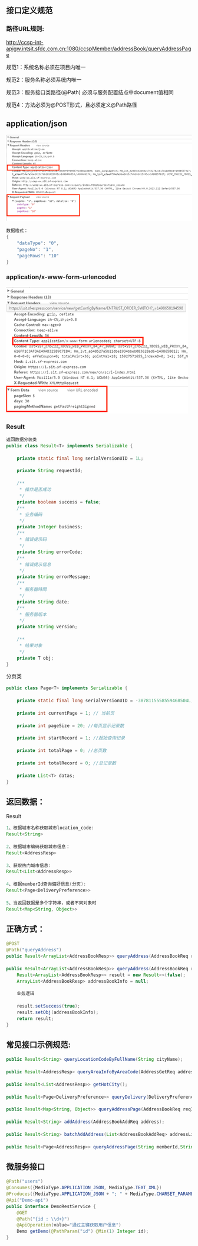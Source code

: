 ## 接口定义规范

### 路径URL规则:

<http://ccsp-int-apigw.intsit.sfdc.com.cn:1080/ccspMember/addressBook/queryAddressPage>

规范1：系统名称必须在项目内唯一

规范2：服务名称必须系统内唯一

规范3：服务接口类路径(@Path) 必须与服务配置结点中document值相同

规范4：方法必须为@POST形式，且必须定义@Path路径

## application/json

![1547099107536](assets/1547099107536.png)

```java
数据格式：
{
    "dataType": "0",
    "pageNo": "1",
    "pageRows": "10"
}

```

### application/x-www-form-urlencoded

![1547092111381](assets/1547092111381.png)

### Result

```java
返回数据分装类
public class Result<T> implements Serializable {

    private static final long serialVersionUID = 1L;

    private String requestId;

    /**
     * 操作是否成功
     */
    private boolean success = false;
    /**
     * 业务编码
     */
    private Integer business;
    /**
     * 错误提示码
     */
    private String errorCode;
    /**
     * 错误提示信息
     */
    private String errorMessage;
    /**
     * 服务器時間
     */
    private String date;
    /**
     * 服务器版本
     */
    private String version;

    /**
     * 结果对象
     */
    private T obj;
}

```

分页类

```java
public class Page<T> implements Serializable {

    private static final long serialVersionUID = -3878115558559468504L;

    private int currentPage = 1; // 当前页

    private int pageSize = 20; //每页显示记录数

    private int startRecord = 1; //起始查询记录

    private int totalPage = 0; //总页数

    private int totalRecord = 0; //总记录数

    private List<T> datas;
}

```

##  返回数据：

Result<T>

```java
1、根据城市名称获取城市location_code:
Result<String>

2、根据城市编码获取城市信息：
Result<AddressResp>

3、获取热门城市信息:
Result<List<AddressResp>>

4、根据memberId查询偏好信息(分页):
Result<Page<DeliveryPreference>>

5、当返回数据是多个字符串，或者不同对象时
Result<Map<String, Object>>

```

## 正确方式：

```java
@POST
@Path("queryAddress")
public Result<ArrayList<AddressBookResp>> queryAddress(AddressBookReq reqInfo);

public Result<ArrayList<AddressBookResp>> queryAddress(AddressBookReq reqInfo) {
    Result<ArrayList<AddressBookResp>> result = new Result<>(false);
    ArrayList<AddressBookResp> addressBookInfo = null;
   
    业务逻辑

    result.setSuccess(true);
    result.setObj(addressBookInfo);
    return result;
}
```

## 常见接口示例规范:

```java
public Result<String> queryLocationCodeByFullName(String cityName);

public Result<AddressResp> queryAreaInfoByAreaCode(AddressGetReq addressGetReq);

public Result<List<AddressResp>> getHotCity();

public Result<Page<DeliveryPreference>> queryDelivery(DeliveryPreferenceReq deliveryPreferenceReq);

public Result<Map<String, Object>> queryAddressPage(AddressBookReq reqInfo);

public Result<String> addAddress(AddressBookAddReq address);

public Result<String> batchAddAddress(List<AddressBookAddReq> addressList);

public Result<Page<AddressResp>> queryAddressPage(String memberId,String currentPage,String pageSize);

```

## 微服务接口

```java
@Path("users")
@Consumes({MediaType.APPLICATION_JSON, MediaType.TEXT_XML})
@Produces({MediaType.APPLICATION_JSON + "; " + MediaType.CHARSET_PARAMETER + "=UTF-8", MediaType.TEXT_XML + "; " + MediaType.CHARSET_PARAMETER + "=UTF-8"})
@Api("Demo-api")
public interface DemoRestService {
    @GET
    @Path("{id : \\d+}")
    @ApiOperation(value="通过主键获取用户信息")
    Demo getDemo(@PathParam("id") @Min(1) Integer id);
}
```



